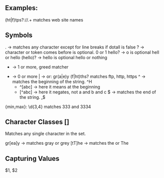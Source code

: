
## Examples:
(ht|f)tps?://.+ matches web site names

## Symbols
. -> matches any character except for line breaks if dotall is false
? -> character or token comes before is optional. 0 or 1
hello? -> o is optional hell or hello
(hello)? -> hello is optional hello or nothing

+ -> 1 or more, greed matcher
* -> 0 or more
| -> or: gr(a|e)y (f|ht)ths? matches ftp, http, https
^ -> matches the beginning of the string. ^H
  - ^[abc] -> here it means at the beginning
  - [^abc] -> here it negates, not a and b and c
$ -> matches the end of the string. [.](jpg|png|gif)$

{min,max}: \d{3,4} matches 333 and 3334

## Character Classes []
Matches any single character in the set.

gr[ea]y -> matches gray or grey
[tT]he  -> matches the or The


## Capturing Values
$1, $2
